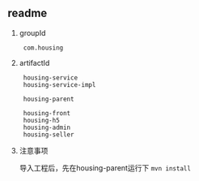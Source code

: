 ## readme

1. groupId
	
		com.housing

2. artifactId

		housing-service
		housing-service-impl
	
		housing-parent
	
		housing-front
		housing-h5
		housing-admin
		housing-seller
		
3. 注意事项

	导入工程后，先在housing-parent运行下 `mvn install`		

